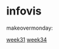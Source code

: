 # infovis

makeovermonday:

<a href="https://sql19w.github.io/infovis/momw31.html">week31</a>
<a href="https://sql19w.github.io/infovis/mom2020w34.html">week34</a>


